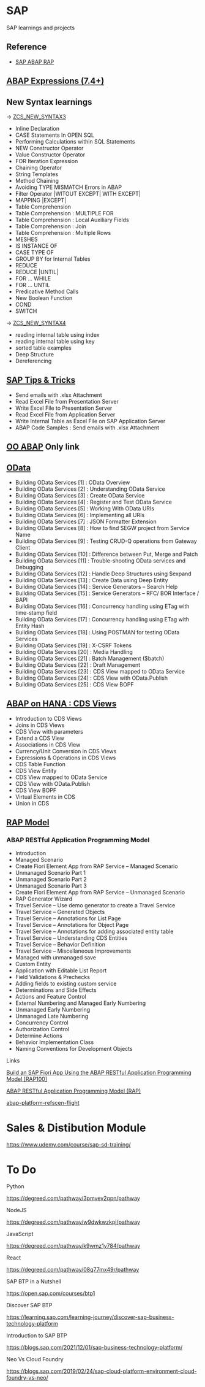 # SAP
SAP learnings and projects

## Reference
- [SAP ABAP RAP](https://help.sap.com/doc/abapdocu_754_index_htm/7.54/en-US/index.htm?file=abennews-754-restful.htm)

## [ABAP Expressions (7.4+)](https://discoveringabap.com/abap-7-4-syntaxes-abap-expressions/)

## New Syntax learnings
-> [ZCS_NEW_SYNTAX3](NewSyntax/ZCS_NEW_SYNTAX3.abap)
- Inline Declaration
- CASE Statements In OPEN SQL
- Performing Calculations within SQL Statements
- NEW Constructor Operator
- Value Constructor Operator
- FOR Iteration Expression
- Chaining Operator
- String Templates
- Method Chaining
- Avoiding TYPE MISMATCH Errors in ABAP
- Filter Operator |WITOUT EXCEPT| WITH EXCEPT|
- MAPPING |EXCEPT|
- Table Comprehension
- Table Comprehension : MULTIPLE FOR
- Table Comprehension : Local Auxiliary Fields
- Table Comprehension : Join
- Table Comprehension : Multiple Rows
- MESHES
- IS INSTANCE OF
- CASE TYPE OF
- GROUP BY for Internal Tables
- REDUCE
- REDUCE |UNTIL|
- FOR ... WHILE
- FOR ... UNTIL
- Predicative Method Calls
- New Boolean Function
- COND
- SWITCH

-> [ZCS_NEW_SYNTAX4](NewSyntax/ZCS_NEW_SYNTAX4.abap)
- reading internal table using index
- reading internal table using key
- sorted table examples
- Deep Structure
- Dereferencing

## [SAP Tips & Tricks](https://discoveringabap.com/sap-tips/)
- Send emails with .xlsx Attachment
- Read Excel File from Presentation Server
- Write Excel File to Presentation Server
- Read Excel File from Application Server
- Write Internal Table as Excel File on SAP Application Server
- ABAP Code Samples : Send emails with .xlsx Attachment

## [OO ABAP](https://discoveringabap.com/object-oriented-abap-ooabap/) Only link

## [OData](https://discoveringabap.com/odata-development-in-sap/)

- Building OData Services [1] : OData Overview
- Building OData Services [2] : Understanding OData Service
- Building OData Services [3] : Create OData Service
- Building OData Services [4] : Register and Test OData Service
- Building OData Services [5] : Working With OData URIs
- Building OData Services [6] : Implementing all URIs
- Building OData Services [7] : JSON Formatter Extension
- Building OData Services [8] : How to find SEGW project from Service Name
- Building OData Services [9] : Testing CRUD-Q operations from Gateway Client
- Building OData Services [10] : Difference between Put, Merge and Patch
- Building OData Services [11] : Trouble-shooting OData services and Debugging
- Building OData Services [12] : Handle Deep Structures using $expand
- Building OData Services [13] : Create Data using Deep Entity
- Building OData Services [14] : Service Generators – Search Help
- Building OData Services [15] : Service Generators – RFC/ BOR Interface / BAPI
- Building OData Services [16] : Concurrency handling using ETag with time-stamp field
- Building OData Services [17] : Concurrency handling using ETag with Entity Hash
- Building OData Services [18] : Using POSTMAN for testing OData Services
- Building OData Services [19] : X-CSRF Tokens
- Building OData Services [20] : Media Handling
- Building OData Services [21] : Batch Management ($batch)
- Building OData Services [22] : Draft Management
- Building OData Services [23] : CDS View mapped to OData Service
- Building OData Services [24] : CDS View with OData.Publish
- Building OData Services [25] : CDS View BOPF

## [ABAP on HANA : CDS Views](https://discoveringabap.com/abap-on-hana-cds-views/)

- Introduction to CDS Views
- Joins in CDS Views
- CDS View with parameters
- Extend a CDS View
- Associations in CDS View
- Currency/Unit Conversion in CDS Views
- Expressions & Operations in CDS Views
- CDS Table Function
- CDS View Entity
- CDS View mapped to OData Service
- CDS View with OData.Publish
- CDS View BOPF
- Virtual Elements in CDS
- Union in CDS

## [RAP Model](https://discoveringabap.com/abap-rap-model/)

### ABAP RESTful Application Programming Model
- Introduction
- Managed Scenario
- Create Fiori Element App from RAP Service – Managed Scenario
- Unmanaged Scenario Part 1
- Unmanaged Scenario Part 2
- Unmanaged Scenario Part 3
- Create Fiori Element App from RAP Service – Unmanaged Scenario
- RAP Generator Wizard
- Travel Service – Use demo generator to create a Travel Service
- Travel Service – Generated Objects
- Travel Service – Annotations for List Page
- Travel Service – Annotations for Object Page
- Travel Service – Annotations for adding associated entity table
- Travel Service – Understanding CDS Entities
- Travel Service – Behavior Definition
- Travel Service – Miscellaneous Improvements
- Managed with unmanaged save
- Custom Entity
- Application with Editable List Report
- Field Validations & Prechecks
- Adding fields to existing custom service
- Determinations and Side Effects
- Actions and Feature Control
- External Numbering and Managed Early Numbering
- Unmanaged Early Numbering
- Unmanaged Late Numbering
- Concurrency Control
- Authorization Control
- Determine Actions
- Behavior Implementation Class
- Naming Conventions for Development Objects

Links 

[Build an SAP Fiori App Using the ABAP RESTful Application Programming Model [RAP100]](https://developers.sap.com/mission.sap-fiori-abap-rap100.html)

[ABAP RESTful Application Programming Model (RAP)](https://pages.community.sap.com/topics/abap/rap)

[abap-platform-refscen-flight](https://github.com/SAP-samples/abap-platform-refscen-flight?tab=coc-ov-file)


# Sales & Distibution Module 
https://www.udemy.com/course/sap-sd-training/


# To Do

Python
	
https://degreed.com/pathway/3pmvev2qpn/pathway
	
NodeJS
	
https://degreed.com/pathway/w9dwkwzkpj/pathway

JavaScript
	
https://degreed.com/pathway/k9wmz1y784/pathway


React
	
https://degreed.com/pathway/08q77mx49r/pathway


SAP BTP in a Nutshell
	
https://open.sap.com/courses/btp1


Discover SAP BTP
	
https://learning.sap.com/learning-journey/discover-sap-business-technology-platform


Introduction to SAP BTP
	
https://blogs.sap.com/2021/12/01/sap-business-technology-platform/
	
Neo Vs Cloud Foundry
	
https://blogs.sap.com/2019/02/24/sap-cloud-platform-environment-cloud-foundry-vs-neo/
	
